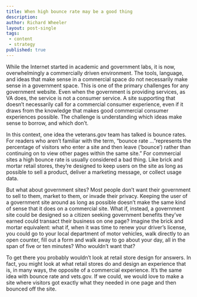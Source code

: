 ```yaml
---
title: When high bounce rate may be a good thing
description:
author: Richard Wheeler
layout: post-single
tags:
 - content
 - strategy
published: true
---
```


While the Internet started in academic and government labs, it is now, overwhelmingly a commercially driven environment. The tools, language, and ideas that make sense in a commercial space do not necessarily make sense in a government space. This is one of the primary challenges for any government website. Even when the government is providing services, as VA does, the service is not a consumer service. A site supporting that doesn’t necessarily call for a commercial consumer experience, even if it draws from the knowledge that makes good commercial consumer experiences possible. The challenge is understanding which ideas make sense to borrow, and which don’t.

<!--more-->
In this context, one idea the veterans.gov team has talked is bounce rates. For readers who aren’t familiar with the term, “bounce rate …”represents the percentage of visitors who enter a site and then leave (‘bounce’) rather than continuing on to view other pages within the same site.” For commercial sites a high bounce rate is usually considered a bad thing. Like brick and mortar retail stores, they’re designed to keep users on the site as long as possible to sell a product, deliver a marketing message, or collect usage data.


But what about government sites? Most people don’t want their government to sell to them, market to them, or invade their privacy. Keeping the user of a government site around as long as possible doesn’t make the same kind of sense that it does on a commercial site. What if, instead, a government site could be designed so a citizen seeking government benefits they’ve earned could transact their business on one page? Imagine the brick and mortar equivalent: what if, when it was time to renew your driver’s license, you could go to your local department of motor vehicles, walk directly to an open counter, fill out a form and walk away to go about your day, all in the span of five or ten minutes? Who wouldn’t want that?

To get there you probably wouldn’t look at retail store design for answers. In fact, you might look at what retail stores do and design an experience that is, in many ways, the opposite of a commercial experience. It’s the same idea with bounce rate and vets.gov. If we could, we would love to make a site where visitors got exactly what they needed in one page and then bounced off the site.
